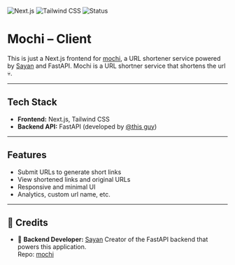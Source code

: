 ![Next.js](https://img.shields.io/badge/Next.js-000000?style=for-the-badge&logo=nextdotjs&logoColor=white)
![Tailwind CSS](https://img.shields.io/badge/Tailwind_CSS-38B2AC?style=for-the-badge&logo=tailwind-css&logoColor=white)
![Status](https://img.shields.io/badge/Status-Work_in_Progress-yellow?style=for-the-badge)


# Mochi – Client

This is just a Next.js frontend for [mochi](https://github.com/synbhwl/mochi), a URL shortener service powered by [Sayan](https://github.com/synbhwl) and FastAPI. Mochi is a URL shortner service that shortens the url 💀.

---

## Tech Stack

- **Frontend:** Next.js, Tailwind CSS  
- **Backend API:** FastAPI (developed by [@this guy](https://github.com/synbhwl))

---

## Features

- Submit URLs to generate short links  
- View shortened links and original URLs  
- Responsive and minimal UI
- Analytics, custom url name, etc.

---


## 🤝 Credits

- 🔗 **Backend Developer:** [Sayan](https://github.com/synbhwl)
  Creator of the FastAPI backend that powers this application.  
  Repo: [mochi](https://github.com/synbhwl/mochi)

